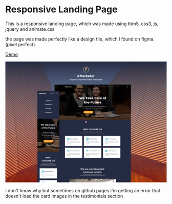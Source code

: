 # Responsive Landing Page
This is a responsive landing page, which was made using htm5, css3, js, jquery and animate.css

the page was made perfectly like a design file, which I found on figma. (pixel perfect)

[Demo](https://andrewcrescencio.github.io/ResponsiveLandingPage/)

![Landingpage Thumbnail](./landingpage-thumbnail.png)


i don't know why but sometimes on github pages i'm getting an error that doesn't load the card images in the testimonials section
